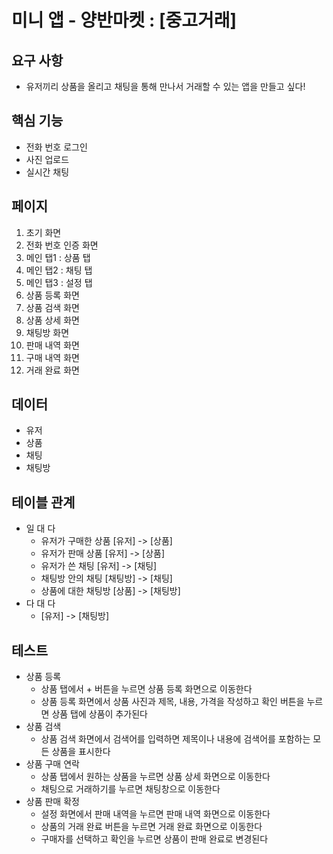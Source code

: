 # 미니 앱 - 양반마켓 : [중고거래]

## 요구 사항
- 유저끼리 상품을 올리고 채팅을 통해 만나서 거래할 수 있는 앱을 만들고 싶다!

## 핵심 기능
- 전화 번호 로그인
- 사진 업로드
- 실시간 채팅

## 페이지
1. 초기 화면
2. 전화 번호 인증 화면
3. 메인 탭1 : 상품 탭
4. 메인 탭2 : 채팅 탭
5. 메인 탭3 : 설정 탭
6. 상품 등록 화면
7. 상품 검색 화면
8. 상품 상세 화면
9. 채팅방 화면
10. 판매 내역 화면
11. 구매 내역 화면
12. 거래 완료 화면

## 데이터
- 유저
- 상품
- 채팅
- 채팅방

## 테이블 관계
- 일 대 다
  - 유저가 구매한 상품 [유저] -> [상품] 
  - 유저가 판매 상품 [유저] -> [상품]
  - 유저가 쓴 채팅 [유저] -> [채팅]
  - 채팅방 안의 채팅 [채팅방] -> [채팅]
  - 상품에 대한 채팅방 [상품] -> [채팅방]
- 다 대 다
  - [유저] -> [채팅방]

## 테스트
- 상품 등록
  - 상품 탭에서 + 버튼을 누르면 상품 등록 화면으로 이동한다
  - 상품 등록 화면에서 상품 사진과 제목, 내용, 가격을 작성하고 확인 버튼을 누르면 상품 탭에 상품이 추가된다
- 상품 검색
  - 상품 검색 화면에서 검색어를 입력하면 제목이나 내용에 검색어를 포함하는 모든 상품을 표시한다
- 상품 구매 연락
  - 상품 탭에서 원하는 상품을 누르면 상품 상세 화면으로 이동한다
  - 채팅으로 거래하기를 누르면 채팅창으로 이동한다
- 상품 판매 확정
  - 설정 화면에서 판매 내역을 누르면 판매 내역 화면으로 이동한다
  - 상품의 거래 완료 버튼을 누르면 거래 완료 화면으로 이동한다
  - 구매자를 선택하고 확인을 누르면 상품이 판매 완료로 변경된다
